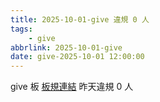 ```yaml
---
title: 2025-10-01-give 違規 0 人
tags:
    - give
abbrlink: 2025-10-01-give
date: give-2025-10-01 12:00:00
---
```

give 板 [板規連結](https://www.ptt.cc/bbs/give/M.1612495900.A.C32.html)
昨天違規 0 人
